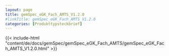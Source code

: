 ```yaml
---
layout: page
title: gemSpec_eGK_Fach_AMTS_V1.2.0
#linkTitle: gemSpec_eGK_Fach_AMTS_V1.2.0
categories: [Produkttypsteckbrief]
---
```

{{< include-html "content/de/docs/gemSpec/gemSpec_eGK_Fach_AMTS/gemSpec_eGK_Fach_AMTS_V1.2.0.html" >}}